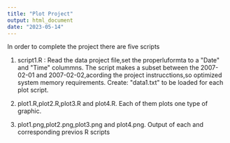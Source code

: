 ```yaml
---
title: "Plot Project"
output: html_document
date: "2023-05-14"
---
```

In order to complete the project there are five scripts 
 1. script1.R : Read the data project file,set the properluformta to a "Date" and         "Time" colummns. The script makes a subset between the  2007-02-01 and 
    2007-02-02,acording the project instrucctions,so optimized  system memory             requirements. Create: "data1.txt" to be loaded for each plot script.
    
 2. plot1.R,plot2.R,plot3.R and plot4.R. Each of them plots one type of graphic.
 
 3. plot1.png,plot2.png,plot3.png and plot4.png. Output of each and corresponding        previos R scripts 
  